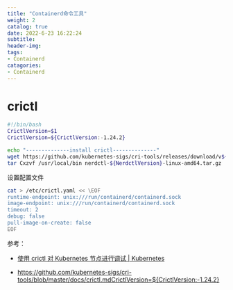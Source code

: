 ```yaml
---
title: "Containerd命令工具"
weight: 2
catalog: true
date: 2022-6-23 16:22:24
subtitle:
header-img:
tags:
- Containerd
catagories:
- Containerd
---
```


# crictl

```bash
#!/bin/bash
CrictlVersion=$1
CrictlVersion=${CrictlVersion:-1.24.2}

echo "--------------install crictl--------------"
wget https://github.com/kubernetes-sigs/cri-tools/releases/download/v${CrictlVersion}/crictl-v${CrictlVersion}-linux-amd64.tar.gz
tar Cxzvf /usr/local/bin nerdctl-${NerdctlVersion}-linux-amd64.tar.gz
```

设置配置文件

```bash
cat > /etc/crictl.yaml << \EOF
runtime-endpoint: unix:///run/containerd/containerd.sock
image-endpoint: unix:///run/containerd/containerd.sock
timeout: 2
debug: false
pull-image-on-create: false
EOF
```





参考：

- [使用 crictl 对 Kubernetes 节点进行调试 | Kubernetes](https://kubernetes.io/zh-cn/docs/tasks/debug/debug-cluster/crictl/)

- https://github.com/kubernetes-sigs/cri-tools/blob/master/docs/crictl.mdCrictlVersion=${CrictlVersion:-1.24.2}
